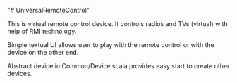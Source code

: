 "# UniversalRemoteControl" 

This is virtual remote control device.
It controls radios and TVs (virtual) with help of RMI technology.

Simple textual UI allows user to play with the remote control or with the device on the other end.

Abstract device in Common/Device.scala provides easy start to create other devices.
